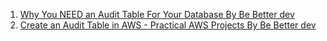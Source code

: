 1. [Why You NEED an Audit Table For Your Database By Be Better dev](https://www.youtube.com/watch?v=7QFUEh-FYYE)
2. [Create an Audit Table in AWS - Practical AWS Projects By Be Better dev](https://www.youtube.com/watch?v=17AmrTqn0GY)
